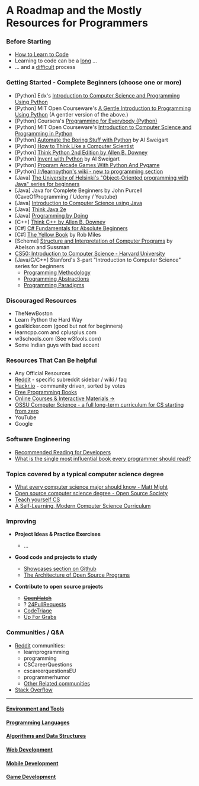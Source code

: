 # A Roadmap and the Mostly Resources for Programmers  


### **Before Starting**
- [How to Learn to Code](https://www.youtube.com/watch?v=mvK0UzFNw1Q)
- Learning to code can be a [long](http://norvig.com/21-days.html) ...
- ... and a [difficult](https://www.thinkful.com/blog/why-learning-to-code-is-so-damn-hard/) process

### **Getting Started - Complete Beginners** (choose one or more)
- \[Python\] Edx's [Introduction to Computer Science and Programming Using Python][python-mit-intro]
- \[Python\] MIT Open Courseware's [A Gentle Introduction to Programming Using Python][python-mit-gentle] (A gentler version of the above.)
- \[Python\] Coursera's [Programming for Everybody (Python)][python-coursera]
- \[Python\] MIT Open Courseware's [Introduction to Computer Science and Programming in Python](https://ocw.mit.edu/courses/electrical-engineering-and-computer-science/6-0001-introduction-to-computer-science-and-programming-in-python-fall-2016/)
- \[Python\] [Automate the Boring Stuff with Python](http://automatetheboringstuff.com/) by Al Sweigart
- \[Python\] [How to Think Like a Computer Scientist][python-think-cs-3]
- \[Python\] [Think Python 2nd Edition by Allen B. Downey][python-think-2e]
- \[Python\] [Invent with Python](https://inventwithpython.com) by Al Sweigart
- \[Python\] [Program Arcade Games With Python And Pygame](http://programarcadegames.com/)
- \[Python\] [/r/learnpython's wiki - new to programming section](https://www.reddit.com/r/learnpython/wiki/index#wiki_new_to_programming.3F)
- \[Java\] [The University of Helsinki's "Object-Oriented programming with Java" series for beginners](https://java-programming.mooc.fi/)
- \[Java\] Java for Complete Beginners by John Purcell (CaveOfProgramming / Udemy / Youtube)
- \[Java\] [Introduction to Computer Science using Java](http://chortle.ccsu.edu/java5/index.html)
- \[Java\] [Think Java 2e](https://greenteapress.com/wp/think-java-2e/)
- \[Java\] [Programming by Doing](http://programmingbydoing.com/)
- \[C++\] [Think C++ by Allen B. Downey](http://greenteapress.com/thinkcpp/index.html)
- \[C#\] [C# Fundamentals for Absolute Beginners](https://channel9.msdn.com/Series/CSharp-Fundamentals-for-Absolute-Beginners)
- \[C#\] [The Yellow Book](http://www.csharpcourse.com/) by Rob Miles
- \[Scheme\] [Structure and Interpretation of Computer Programs](http://mitpress.mit.edu/sicp/) by Abelson and Sussman
- [CS50: Introduction to Computer Science - Harvard University](https://cs50.harvard.edu/)
- [Java/C/C++] Stanford's 3-part "Introduction to Computer Science" series for beginners
    - [Programming Methodology][stan-methodology]
    - [Programming Abstractions][stan-abstractions]
    - [Programming Paradigms][stan-paradigms]

[python-mit-intro]: https://www.edx.org/course/introduction-to-computer-science-and-programming-7
[python-mit-gentle]: http://ocw.mit.edu/courses/electrical-engineering-and-computer-science/6-189-a-gentle-introduction-to-programming-using-python-january-iap-2011/
[python-coursera]: https://www.coursera.org/course/pythonlearn
[python-think-cs-3]: http://www.openbookproject.net/thinkcs/python/english3e/
[python-think-2e]: https://greenteapress.com/wp/think-python-2e/
[stan-methodology]: https://see.stanford.edu/Course/CS106A
[stan-abstractions]: https://see.stanford.edu/Course/CS106B
[stan-paradigms]: https://see.stanford.edu/Course/CS107

### **Discouraged Resources**
- TheNewBoston
- Learn Python the Hard Way
- goalkicker.com (good but not for beginners) 
- learncpp.com and cplusplus.com
- w3schools.com (See w3fools.com)
- Some Indian guys with bad accent

### **Resources That Can Be helpful**
- Any Official Resources
- [Reddit](https://reddit.com) - specific subreddit sidebar / wiki / faq
- [Hackr.io](https://hackr.io) - community driven, sorted by votes
- [Free Programming Books](https://github.com/EbookFoundation/free-programming-books/blob/master/books/free-programming-books.md)
- [Online Courses & Interactive Materials ->](_res_online_interactive.md)
- [OSSU Computer Science - a full long-term curriculum for CS starting from zero](https://github.com/open-source-society/computer-science)
- YouTube
- Google

### **Software Engineering**
- [Recommended Reading for Developers](https://blog.codinghorror.com/recommended-reading-for-developers/)
- [What is the single most influential book every programmer should read?](https://stackoverflow.com/questions/1711/what-is-the-single-most-influential-book-every-programmer-should-read)

### **Topics covered by a typical computer science degree**
- [What every computer science major should know - Matt Might](http://matt.might.net/articles/what-cs-majors-should-know/)
- [Open source computer science degree - Open Source Society](https://github.com/open-source-society/computer-science)
- [Teach yourself CS](https://teachyourselfcs.com/)
- [A Self-Learning, Modern Computer Science Curriculum](https://functionalcs.github.io/curriculum/)

### **Improving**
- **Project Ideas & Practice Exercises**
    - ...

- **Good code and projects to study**
    - [Showcases section on Github](https://github.com/showcases)
    - [The Architecture of Open Source Programs](http://aosabook.org/en/index.html)

- **Contribute to open source projects**
    - ~~[OpenHatch](https://openhatch.org/)~~
    - ? [24PullRequests](https://24pullrequests.com/)
    - [CodeTriage](https://www.codetriage.com/)
    - [Up For Grabs](http://up-for-grabs.net/)

### **Communities / Q&A**
- [Reddit](https://reddit.com) communities:
    - learnprogramming
    - programming
    - CSCareerQuestions
    - cscareerquestionsEU
    - programmerhumor
    - [Other Related communities](https://www.reddit.com/r/learnprogramming/wiki/index#wiki_related_communities)
- [Stack Overflow](https://stackoverflow.com)

---

#### [**Environment and Tools**](01_prog_tools.md)
#### [**Programming Languages**](02_prog_langs.md)
#### [**Algorithms and Data Structures**](03_prog_algos.md)
#### [**Web Development**](04_dev_web.md)
#### [**Mobile Development**](05_dev_mob.md)
#### [**Game Development**](06_dev_game.md)